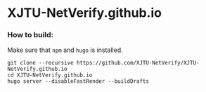 # XJTU-NetVerify.github.io

### How to build:
Make sure that `npm` and `hugo` is installed.

```
git clone --recursive https://github.com/XJTU-NetVerify/XJTU-NetVerify.github.io
cd XJTU-NetVerify.github.io
hugo server --disableFastRender --buildDrafts
```